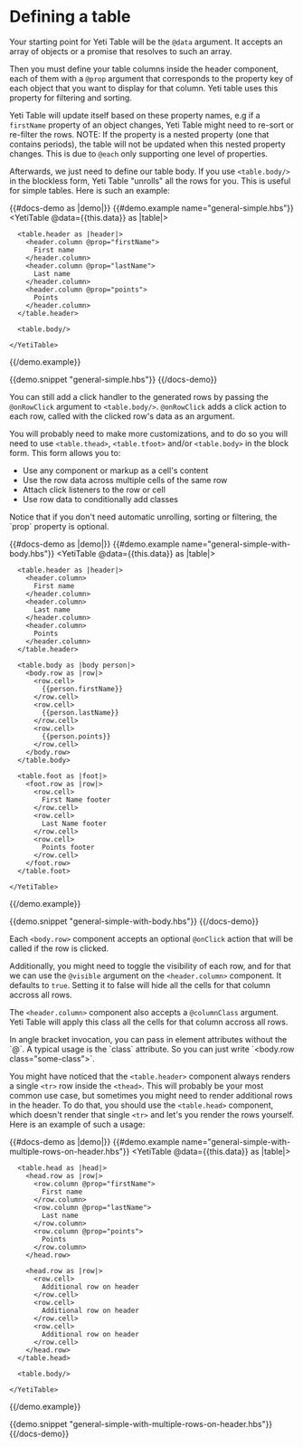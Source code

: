 # Defining a table

Your starting point for Yeti Table will be the `@data` argument. It accepts an array of objects
or a promise that resolves to such an array.

Then you must define your table columns inside the header component, each of them with a `@prop` argument that 
corresponds to the property key of each object that you want to display for that column. Yeti table uses 
this property for filtering and sorting.
 
Yeti Table will update itself based on these property names, e.g if a `firstName` property of an object changes, 
Yeti Table might need to re-sort or re-filter the rows. NOTE: If the property is a nested property (one that contains 
periods), the table will not be updated when this nested property changes. This is due to `@each` only supporting one level
of properties.

Afterwards, we just need to define our table body. If you use `<table.body/>` in the blockless form,
Yeti Table "unrolls" all the rows for you. This is useful for simple tables. Here is such an example:

{{#docs-demo as |demo|}}
  {{#demo.example name="general-simple.hbs"}}
    <YetiTable @data={{this.data}} as |table|>

      <table.header as |header|>
        <header.column @prop="firstName">
          First name
        </header.column>
        <header.column @prop="lastName">
          Last name
        </header.column>
        <header.column @prop="points">
          Points
        </header.column>
      </table.header>

      <table.body/>

    </YetiTable>
  {{/demo.example}}

  {{demo.snippet "general-simple.hbs"}}
{{/docs-demo}}

You can still add a click handler to the generated rows by passing the `@onRowClick` argument
to `<table.body/>`. `@onRowClick` adds a click action to each row, called with the clicked row's data as an argument.

You will probably need to make more customizations, and to do so you will need to use `<table.thead>`,
`<table.tfoot>` and/or `<table.body>` in the block form. This form allows you to:

- Use any component or markup as a cell's content
- Use the row data across multiple cells of the same row
- Attach click listeners to the row or cell
- Use row data to conditionally add classes

<aside>
  Notice that if you don't need automatic unrolling, sorting or filtering, the `prop` property is optional.
</aside>

{{#docs-demo as |demo|}}
  {{#demo.example name="general-simple-with-body.hbs"}}
    <YetiTable @data={{this.data}} as |table|>

      <table.header as |header|>
        <header.column>
          First name
        </header.column>
        <header.column>
          Last name
        </header.column>
        <header.column>
          Points
        </header.column>
      </table.header>

      <table.body as |body person|>
        <body.row as |row|>
          <row.cell>
            {{person.firstName}}
          </row.cell>
          <row.cell>
            {{person.lastName}}
          </row.cell>
          <row.cell>
            {{person.points}}
          </row.cell>
        </body.row>
      </table.body>

      <table.foot as |foot|>
        <foot.row as |row|>
          <row.cell>
            First Name footer
          </row.cell>
          <row.cell>
            Last Name footer
          </row.cell>
          <row.cell>
            Points footer
          </row.cell>
        </foot.row>
      </table.foot>

    </YetiTable>
  {{/demo.example}}

  {{demo.snippet "general-simple-with-body.hbs"}}
{{/docs-demo}}

Each `<body.row>` component accepts an optional `@onClick` action that will be called if the row is clicked.

Additionally, you might need to toggle the visibility of each row, and for that we can use the `@visible` argument
on the `<header.column>` component. It defaults to `true`. Setting it to false will hide all the cells for that column
accross all rows.

The `<header.column>` component also accepts a `@columnClass` argument. Yeti Table will apply this class all the cells
for that column accross all rows.

<aside>
  In angle bracket invocation, you can pass in element attributes without the `@`.
  A typical usage is the `class` attribute. So you can just write `&lt;body.row class="some-class"&gt;`.
</aside>

You might have noticed that the `<table.header>` component always renders a single `<tr>` row inside the `<thead>`.
This will probably be your most common use case, but sometimes you might need to render additional rows in the header.
To do that, you should use the `<table.head>` component, which doesn't render that single `<tr>` and let's you render the rows yourself.
Here is an example of such a usage:

{{#docs-demo as |demo|}}
  {{#demo.example name="general-simple-with-multiple-rows-on-header.hbs"}}
    <YetiTable @data={{this.data}} as |table|>

      <table.head as |head|>
        <head.row as |row|>
          <row.column @prop="firstName">
            First name
          </row.column>
          <row.column @prop="lastName">
            Last name
          </row.column>
          <row.column @prop="points">
            Points
          </row.column>
        </head.row>

        <head.row as |row|>
          <row.cell>
            Additional row on header
          </row.cell>
          <row.cell>
            Additional row on header
          </row.cell>
          <row.cell>
            Additional row on header
          </row.cell>
        </head.row>
      </table.head>

      <table.body/>

    </YetiTable>
  {{/demo.example}}

  {{demo.snippet "general-simple-with-multiple-rows-on-header.hbs"}}
{{/docs-demo}}
